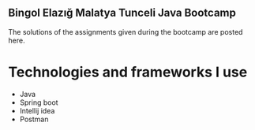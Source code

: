 ## Bingol Elazığ Malatya Tunceli Java Bootcamp
The solutions of the assignments given during the bootcamp are posted here. 

# Technologies and frameworks I use
- Java
- Spring boot
- Intellij idea
- Postman
